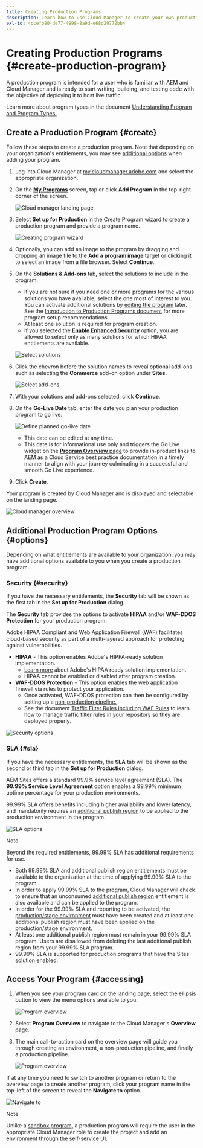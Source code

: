 ```yaml
---
title: Creating Production Programs 
description: Learn how to use Cloud Manager to create your own production program to host live traffic.
exl-id: 4ccefb80-de77-4998-8a9d-e68d29772bb4
---
```


# Creating Production Programs {#create-production-program}

A production program is intended for a user who is familiar with AEM and Cloud Manager and is ready to start writing, building, and testing code with the objective of deploying it to host live traffic.

Learn more about program types in the document [Understanding Program and Program Types.](program-types.md)

## Create a Production Program {#create}

Follow these steps to create a production program. Note that depending on your organization's entitlements, you may see [additional options](#options) when adding your program.

1. Log into Cloud Manager at [my.cloudmanager.adobe.com](https://my.cloudmanager.adobe.com/) and select the appropriate organization.

1. On the **[My Programs](/help/implementing/cloud-manager/getting-access-to-aem-in-cloud/editing-programs.md#my-programs)** screen, tap or click **Add Program** in the top-right corner of the screen.

   ![Cloud manager landing page](assets/log-in.png) 

1. Select **Set up for Production** in the Create Program wizard to create a production program and provide a program name.

   ![Creating program wizard](assets/create-production-program.png)

1. Optionally, you can add an image to the program by dragging and dropping an image file to the **Add a program image** target or clicking it to select an image from a file browser. Select **Continue**.

1. On the **Solutions &amp; Add-ons** tab, select the solutions to include in the program.

   * If you are not sure if you need one or more programs for the various solutions you have available, select the one most of interest to you. You can activate additional solutions by [editing the program](/help/implementing/cloud-manager/getting-access-to-aem-in-cloud/editing-programs.md) later. See the [Introduction to Production Programs document](/help/implementing/cloud-manager/getting-access-to-aem-in-cloud/introduction-production-programs.md) for more program setup recommendations.
   * At least one solution is required for program creation.
   * If you selected the **[Enable Enhanced Security](#security)** option, you are allowed to select only as many solutions for which HIPAA entitlements are available.

   ![Select solutions](assets/setup-prod-select.png)

1. Click the chevron before the solution names to reveal optional add-ons such as selecting the **Commerce** add-on option under **Sites**.

   ![Select add-ons](assets/setup-prod-commerce.png)

1. With your solutions and add-ons selected, click **Continue**.

1. On the **Go-Live Date** tab, enter the date you plan your production program to go live.

   ![Define planned go-live date](assets/setup-go-live.png)

   * This date can be edited at any time.
   * This date is for informational use only and triggers the Go Live widget on the [**Program Overview** page](/help/implementing/cloud-manager/getting-access-to-aem-in-cloud/editing-programs.md#program-overview) to provide in-product links to AEM as a Cloud Service best practice documentation in a timely manner to align with your journey culminating in a successful and smooth Go Live experience.

1. Click **Create**.

Your program is created by Cloud Manager and is displayed and selectable on the landing page.

![Cloud manager overview](assets/navigate-cm.png)

## Additional Production Program Options {#options}

Depending on what entitlements are available to your organization, you may have additional options available to you when you create a production program.

### Security {#security}

If you have the necessary entitlements, the **Security** tab will be shown as the first tab in the **Set up for Production** dialog.

The **Security** tab provides the options to activate **HIPAA** and/or **WAF-DDOS Protection** for your production program.

Adobe HIPAA Compliant and Web Application Firewall (WAF) facilitates cloud-based security as part of a multi-layered approach for protecting against vulnerabilities.

   * **HIPAA** - This option enables Adobe's HIPPA-ready solution implementation.
     * [Learn more](https://www.adobe.com/go/hipaa-ready) about Adobe's HIPAA ready solution implementation.
     * HIPAA cannot be enabled or disabled after program creation.
   * **WAF-DDOS Protection** - This option enables the web application firewall via rules to protect your application.
     * Once activated, WAF-DDOS protection can then be configured by setting up a [non-production pipeline.](/help/implementing/cloud-manager/configuring-pipelines/configuring-non-production-pipelines.md)
     * See the document [Traffic Filter Rules including WAF Rules](/help/security/traffic-filter-rules-including-waf.md) to learn how to manage traffic filter rules in your repository so they are deployed properly.
   
![Security options](assets/create-production-program-security.png)

### SLA {#sla}

If you have the necessary entitlements, the **SLA** tab will be shown as the second or third tab in the **Set up for Production** dialog.

AEM Sites offers a standard 99.9% service level agreement (SLA). The **99.99% Service Level Agreement** option enables a 99.99% minimum uptime percentage for your production environments.

99.99% SLA offers benefits including higher availability and lower latency, and mandatorily requires an [additional publish region](/help/implementing/cloud-manager/manage-environments.md#multiple-regions) to be applied to the production environment in the program.

![SLA options](assets/create-production-program-sla.png)

>[!NOTE]
>
>Beyond the required entitlements, 99.99% SLA has additional requirements for use.
>
>* Both 99.99% SLA and additional publish region entitlements must be available to the organization at the time of applying 99.99% SLA to the program.
>* In order to apply 99.99% SLA to the program, Cloud Manager will check to ensure that an unconsumed [additional publish region](/help/implementing/cloud-manager/manage-environments.md#multiple-regions) entitlement is also available and can be applied to the program.
>* In order for the 99.99% SLA and reporting to be activated, the [production/stage environment](/help/implementing/cloud-manager/manage-environments.md#adding-environments) must have been created and at least one additional publish region must have been applied on the production/stage environment.
>* At least one additional publish region must remain in your 99.99% SLA program. Users are disallowed from deleting the last additional publish region from your 99.99% SLA program.
>* 99.99% SLA is supported for production programs that have the Sites solution enabled.

## Access Your Program {#accessing}

1. When you see your program card on the landing page, select the ellipsis button to view the menu options available to you.

   ![Program overview](assets/program-overview.png)

1. Select **Program Overview** to navigate to the Cloud Manager's **Overview** page.  

1. The main call-to-action card on the overview page will guide you through creating an environment, a non-production pipeline, and finally a production pipeline.

   ![Program overview](assets/set-up-prod5.png)

If at any time you need to switch to another program or return to the overview page to create another program, click your program name in the top-left of the screen to reveal the **Navigate to** option.

![Navigate to](assets/create-program-a1.png)

>[!NOTE]
>
>Unlike a [sandbox program,](introduction-sandbox-programs.md#auto-creation) a production program will require the user in the appropriate Cloud Manager role to create the project and add an environment through the self-service UI.
